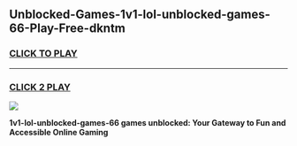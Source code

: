
## Unblocked-Games-1v1-lol-unblocked-games-66-Play-Free-dkntm
<h3>
<a href="https://premium76.site?title=1v1-lol-unblocked-games-66&ref=09A">CLICK TO PLAY</a></h3>
<hr>

<h3>
<a href="https://premium76.site?title=1v1-lol-unblocked-games-66&ref=09A">CLICK 2 PLAY</a>
  
</h3>

<a href="https://premium76.site?title=1v1-lol-unblocked-games-66&ref=09A"><img src="https://clearcache.store/games.png"></a>


**1v1-lol-unblocked-games-66 games unblocked: Your Gateway to Fun and Accessible Online Gaming**
